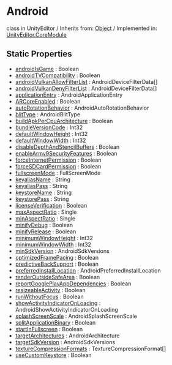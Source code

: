 # Android
class in UnityEditor
 / Inherits from: <a href="https://docs.unity3d.com/6000.0/Documentation/ScriptReference/Object.html">Object</a> / Implemented in: <a href="https://docs.unity3d.com/6000.0/Documentation/ScriptReference/UnityEditor.CoreModule.html">UnityEditor.CoreModule</a>
## Static Properties
- <a href="https://docs.unity3d.com/6000.0/Documentation/ScriptReference/Android-androidIsGame.html">androidIsGame</a> : Boolean
- <a href="https://docs.unity3d.com/6000.0/Documentation/ScriptReference/Android-androidTVCompatibility.html">androidTVCompatibility</a> : Boolean
- <a href="https://docs.unity3d.com/6000.0/Documentation/ScriptReference/Android-androidVulkanAllowFilterList.html">androidVulkanAllowFilterList</a> : AndroidDeviceFilterData[]
- <a href="https://docs.unity3d.com/6000.0/Documentation/ScriptReference/Android-androidVulkanDenyFilterList.html">androidVulkanDenyFilterList</a> : AndroidDeviceFilterData[]
- <a href="https://docs.unity3d.com/6000.0/Documentation/ScriptReference/Android-applicationEntry.html">applicationEntry</a> : AndroidApplicationEntry
- <a href="https://docs.unity3d.com/6000.0/Documentation/ScriptReference/Android-ARCoreEnabled.html">ARCoreEnabled</a> : Boolean
- <a href="https://docs.unity3d.com/6000.0/Documentation/ScriptReference/Android-autoRotationBehavior.html">autoRotationBehavior</a> : AndroidAutoRotationBehavior
- <a href="https://docs.unity3d.com/6000.0/Documentation/ScriptReference/Android-blitType.html">blitType</a> : AndroidBlitType
- <a href="https://docs.unity3d.com/6000.0/Documentation/ScriptReference/Android-buildApkPerCpuArchitecture.html">buildApkPerCpuArchitecture</a> : Boolean
- <a href="https://docs.unity3d.com/6000.0/Documentation/ScriptReference/Android-bundleVersionCode.html">bundleVersionCode</a> : Int32
- <a href="https://docs.unity3d.com/6000.0/Documentation/ScriptReference/Android-defaultWindowHeight.html">defaultWindowHeight</a> : Int32
- <a href="https://docs.unity3d.com/6000.0/Documentation/ScriptReference/Android-defaultWindowWidth.html">defaultWindowWidth</a> : Int32
- <a href="https://docs.unity3d.com/6000.0/Documentation/ScriptReference/Android-disableDepthAndStencilBuffers.html">disableDepthAndStencilBuffers</a> : Boolean
- <a href="https://docs.unity3d.com/6000.0/Documentation/ScriptReference/Android-enableArmv9SecurityFeatures.html">enableArmv9SecurityFeatures</a> : Boolean
- <a href="https://docs.unity3d.com/6000.0/Documentation/ScriptReference/Android-forceInternetPermission.html">forceInternetPermission</a> : Boolean
- <a href="https://docs.unity3d.com/6000.0/Documentation/ScriptReference/Android-forceSDCardPermission.html">forceSDCardPermission</a> : Boolean
- <a href="https://docs.unity3d.com/6000.0/Documentation/ScriptReference/Android-fullscreenMode.html">fullscreenMode</a> : FullScreenMode
- <a href="https://docs.unity3d.com/6000.0/Documentation/ScriptReference/Android-keyaliasName.html">keyaliasName</a> : String
- <a href="https://docs.unity3d.com/6000.0/Documentation/ScriptReference/Android-keyaliasPass.html">keyaliasPass</a> : String
- <a href="https://docs.unity3d.com/6000.0/Documentation/ScriptReference/Android-keystoreName.html">keystoreName</a> : String
- <a href="https://docs.unity3d.com/6000.0/Documentation/ScriptReference/Android-keystorePass.html">keystorePass</a> : String
- <a href="https://docs.unity3d.com/6000.0/Documentation/ScriptReference/Android-licenseVerification.html">licenseVerification</a> : Boolean
- <a href="https://docs.unity3d.com/6000.0/Documentation/ScriptReference/Android-maxAspectRatio.html">maxAspectRatio</a> : Single
- <a href="https://docs.unity3d.com/6000.0/Documentation/ScriptReference/Android-minAspectRatio.html">minAspectRatio</a> : Single
- <a href="https://docs.unity3d.com/6000.0/Documentation/ScriptReference/Android-minifyDebug.html">minifyDebug</a> : Boolean
- <a href="https://docs.unity3d.com/6000.0/Documentation/ScriptReference/Android-minifyRelease.html">minifyRelease</a> : Boolean
- <a href="https://docs.unity3d.com/6000.0/Documentation/ScriptReference/Android-minimumWindowHeight.html">minimumWindowHeight</a> : Int32
- <a href="https://docs.unity3d.com/6000.0/Documentation/ScriptReference/Android-minimumWindowWidth.html">minimumWindowWidth</a> : Int32
- <a href="https://docs.unity3d.com/6000.0/Documentation/ScriptReference/Android-minSdkVersion.html">minSdkVersion</a> : AndroidSdkVersions
- <a href="https://docs.unity3d.com/6000.0/Documentation/ScriptReference/Android-optimizedFramePacing.html">optimizedFramePacing</a> : Boolean
- <a href="https://docs.unity3d.com/6000.0/Documentation/ScriptReference/Android-predictiveBackSupport.html">predictiveBackSupport</a> : Boolean
- <a href="https://docs.unity3d.com/6000.0/Documentation/ScriptReference/Android-preferredInstallLocation.html">preferredInstallLocation</a> : AndroidPreferredInstallLocation
- <a href="https://docs.unity3d.com/6000.0/Documentation/ScriptReference/Android-renderOutsideSafeArea.html">renderOutsideSafeArea</a> : Boolean
- <a href="https://docs.unity3d.com/6000.0/Documentation/ScriptReference/Android-reportGooglePlayAppDependencies.html">reportGooglePlayAppDependencies</a> : Boolean
- <a href="https://docs.unity3d.com/6000.0/Documentation/ScriptReference/Android-resizeableActivity.html">resizeableActivity</a> : Boolean
- <a href="https://docs.unity3d.com/6000.0/Documentation/ScriptReference/Android-runWithoutFocus.html">runWithoutFocus</a> : Boolean
- <a href="https://docs.unity3d.com/6000.0/Documentation/ScriptReference/Android-showActivityIndicatorOnLoading.html">showActivityIndicatorOnLoading</a> : AndroidShowActivityIndicatorOnLoading
- <a href="https://docs.unity3d.com/6000.0/Documentation/ScriptReference/Android-splashScreenScale.html">splashScreenScale</a> : AndroidSplashScreenScale
- <a href="https://docs.unity3d.com/6000.0/Documentation/ScriptReference/Android-splitApplicationBinary.html">splitApplicationBinary</a> : Boolean
- <a href="https://docs.unity3d.com/6000.0/Documentation/ScriptReference/Android-startInFullscreen.html">startInFullscreen</a> : Boolean
- <a href="https://docs.unity3d.com/6000.0/Documentation/ScriptReference/Android-targetArchitectures.html">targetArchitectures</a> : AndroidArchitecture
- <a href="https://docs.unity3d.com/6000.0/Documentation/ScriptReference/Android-targetSdkVersion.html">targetSdkVersion</a> : AndroidSdkVersions
- <a href="https://docs.unity3d.com/6000.0/Documentation/ScriptReference/Android-textureCompressionFormats.html">textureCompressionFormats</a> : TextureCompressionFormat[]
- <a href="https://docs.unity3d.com/6000.0/Documentation/ScriptReference/Android-useCustomKeystore.html">useCustomKeystore</a> : Boolean
